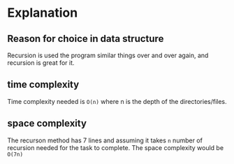 # Explanation

## Reason for choice in data structure

Recursion is used the program similar things over and over again, and recursion is great for it.

## time complexity

Time complexity needed is `O(n)` where n is the depth of the directories/files.

## space complexity

The recurson method has 7 lines and assuming it takes `n` number of recursion needed for the task to complete. The space complexity would be `O(7n)`
